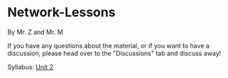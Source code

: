 # Network-Lessons
By Mr. Z and Mr. M

If you have any questions about the material, or if you want to have a discussion, please head over to the "Discussions" tab and discuss away!


Syllabus: 
[Unit 2](./Unit2)

